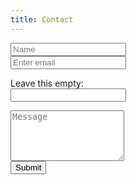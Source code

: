 ```yaml
---
title: Contact
---
```

<form class="contact-form" method="post" action="/php/submit.php">
                    <div class="form-group col-md-6">
                        <input type="text" class="form-control" id="name"  name="name" placeholder="Name" required>
                    </div>
                    <div class="form-group col-md-6">
                        <input type="email" class="form-control validate email" id="email" name="email" placeholder="Enter email" required>
                    </div>
                    <p class="antispam">
                        Leave this empty:
                        <br />
                        <input name="url" />
                    </p>
                    <div class="form-group col-md-12">
                      <textarea class="form-control" rows="5" name="message" placeholder="Message" required></textarea>
                    </div>
                    <div class="form-group col-md-3 offset-md-3">
                      <button type="submit" class="btn btn-primary">Submit</button>
                    </div>
                </form>
            </div>
        </form>
